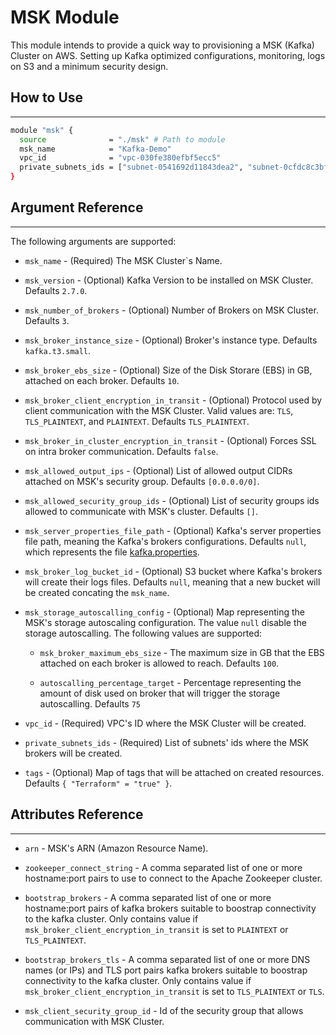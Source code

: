 # MSK Module

This module intends to provide a quick way to provisioning a MSK (Kafka) Cluster on AWS. Setting up Kafka optimized configurations, monitoring, logs on S3 and a minimum security design.

## How to Use
---

```bash
module "msk" {
  source              = "./msk" # Path to module
  msk_name            = "Kafka-Demo"
  vpc_id              = "vpc-030fe380efbf5ecc5"
  private_subnets_ids = ["subnet-0541692d11843dea2", "subnet-0cfdc8c3bf95e336f", "subnet-0369d3e194fdb43c9"]
}
```

## Argument Reference
---
The following arguments are supported:

* `msk_name` - (Required) The MSK Cluster`s Name.

* `msk_version` - (Optional) Kafka Version to be installed on MSK Cluster. Defaults `2.7.0`.

* `msk_number_of_brokers` - (Optional) Number of Brokers on MSK Cluster. Defaults `3`.

* `msk_broker_instance_size` - (Optional) Broker's instance type. Defaults `kafka.t3.small`.

* `msk_broker_ebs_size` - (Optional) Size of the Disk Storare (EBS) in GB, attached on each broker. Defaults `10`.

* `msk_broker_client_encryption_in_transit` - (Optional) Protocol used by client communication with the MSK Cluster. Valid values are: `TLS`, `TLS_PLAINTEXT`, and `PLAINTEXT`. Defaults `TLS_PLAINTEXT`.

* `msk_broker_in_cluster_encryption_in_transit` - (Optional) Forces SSL on intra broker communication. Defaults `false`.

* `msk_allowed_output_ips` - (Optional) List of allowed output CIDRs attached on MSK's security group. Defaults `[0.0.0.0/0]`.

* `msk_allowed_security_group_ids` - (Optional) List of security groups ids allowed to communicate with MSK's cluster. Defaults `[]`.

* `msk_server_properties_file_path` - (Optional) Kafka's server properties file path, meaning the Kafka's brokers configurations. Defaults `null`, which represents the file [kafka.properties](./values/kafka.properties).

* `msk_broker_log_bucket_id` - (Optional) S3 bucket where Kafka's brokers will create their logs files. Defaults `null`, meaning that a new bucket will be created concating the `msk_name`.

* `msk_storage_autoscalling_config` - (Optional) Map representing the MSK's storage autoscaling configuration. The value `null` disable the storage autoscalling. The following values are supported:

  * `msk_broker_maximum_ebs_size` - The maximum size in GB that the EBS attached on each broker is allowed to reach. Defaults `100`.

  * `autoscalling_percentage_target` - Percentage representing the amount of disk used on broker that will trigger the storage autoscalling. Defaults `75`
   
* `vpc_id` - (Required) VPC's ID where the MSK Cluster will be created.

* `private_subnets_ids` - (Required) List of subnets' ids where the MSK brokers will be created.

* `tags` - (Optional) Map of tags that will be attached on created resources. Defaults `{ "Terraform" = "true" }`.

## Attributes Reference
---

* `arn` - MSK's ARN (Amazon Resource Name).

* `zookeeper_connect_string` - A comma separated list of one or more hostname:port pairs to use to connect to the Apache Zookeeper cluster. 

* `bootstrap_brokers` - A comma separated list of one or more hostname:port pairs of kafka brokers suitable to boostrap connectivity to the kafka cluster. Only contains value if `msk_broker_client_encryption_in_transit` is set to `PLAINTEXT` or `TLS_PLAINTEXT`.

* `bootstrap_brokers_tls` - A comma separated list of one or more DNS names (or IPs) and TLS port pairs kafka brokers suitable to boostrap connectivity to the kafka cluster. Only contains value if `msk_broker_client_encryption_in_transit` is set to `TLS_PLAINTEXT` or `TLS`.

* `msk_client_security_group_id` - Id of the security group that allows communication with MSK Cluster.